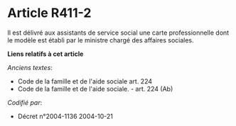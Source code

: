 # Article R411-2

Il est délivré aux assistants de service social une carte professionnelle dont le modèle est établi par le ministre chargé
des affaires sociales.

**Liens relatifs à cet article**

_Anciens textes_:

  - Code de la famille et de l'aide sociale art. 224
  - Code de la famille et de l'aide sociale. - art. 224 (Ab)

_Codifié par_:

  - Décret n°2004-1136 2004-10-21
